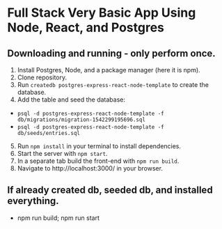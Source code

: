 # Full Stack Very Basic App Using Node, React, and Postgres

## Downloading and running - only perform once.

1. Install Postgres, Node, and a package manager (here it is npm).
2. Clone repository.
3. Run `createdb postgres-express-react-node-template` to create the database.
4. Add the table and seed the database:

 * `psql -d postgres-express-react-node-template -f db/migrations/migration-1542299195696.sql`
 * `psql -d postgres-express-react-node-template -f db/seeds/entries.sql`

5. Run `npm install` in your terminal to install dependencies.
6. Start the server with `npm start`.
7. In a separate tab build the front-end with `npm run build`.
8. Navigate to http://localhost:3000/ in your browser. 

## If already created db, seeded db, and installed everything.

* npm run build; npm run start

